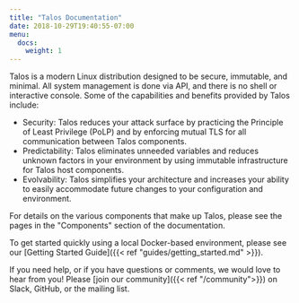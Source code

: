 ```yaml
---
title: "Talos Documentation"
date: 2018-10-29T19:40:55-07:00
menu:
  docs:
    weight: 1
---
```


Talos is a modern Linux distribution designed to be secure, immutable, and minimal. All system management is done via API, and there is no shell or interactive console. Some of the capabilities and benefits provided by Talos include:

* Security: Talos reduces your attack surface by practicing the Principle of Least Privilege (PoLP) and by enforcing mutual TLS for all communication between Talos components.
* Predictability: Talos eliminates unneeded variables and reduces unknown factors in your environment by using immutable infrastructure for Talos host components.
* Evolvability: Talos simplifies your architecture and increases your ability to easily accommodate future changes to your configuration and environment.

For details on the various components that make up Talos, please see the pages in the "Components" section of the documentation.

To get started quickly using a local Docker-based environment, please see our [Getting Started Guide]({{< ref "guides/getting_started.md" >}}).

If you need help, or if you have questions or comments, we would love to hear from you! Please [join our community]({{< ref "/community">}}) on Slack, GitHub, or the mailing list.